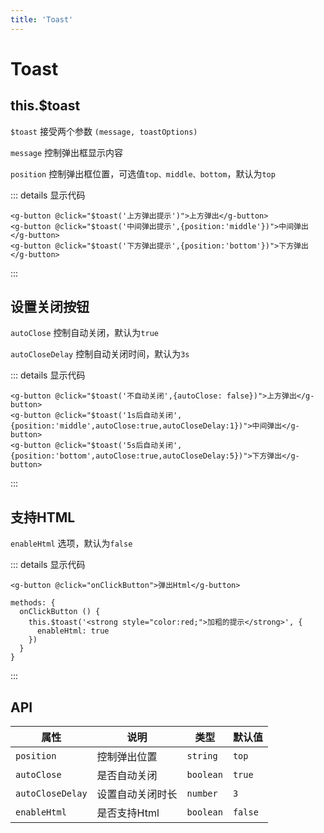```yaml
---
title: 'Toast'
---
```

# Toast

## this.$toast
`$toast` 接受两个参数 `(message, toastOptions)` 

`message` 控制弹出框显示内容

`position` 控制弹出框位置，可选值`top、middle、bottom`，默认为`top`

<ClientOnly>
  <toast-position></toast-position>
</ClientOnly>

::: details 显示代码
```vue
<g-button @click="$toast('上方弹出提示')">上方弹出</g-button>
<g-button @click="$toast('中间弹出提示',{position:'middle'})">中间弹出</g-button>
<g-button @click="$toast('下方弹出提示',{position:'bottom'})">下方弹出</g-button>
```
:::

## 设置关闭按钮
`autoClose` 控制自动关闭，默认为`true`

`autoCloseDelay` 控制自动关闭时间，默认为`3s`

<ClientOnly>
  <toast-close></toast-close>
</ClientOnly>

::: details 显示代码
```vue
<g-button @click="$toast('不自动关闭',{autoClose: false})">上方弹出</g-button>
<g-button @click="$toast('1s后自动关闭',{position:'middle',autoClose:true,autoCloseDelay:1})">中间弹出</g-button>
<g-button @click="$toast('5s后自动关闭',{position:'bottom',autoClose:true,autoCloseDelay:5})">下方弹出</g-button>
```
:::

## 支持HTML
`enableHtml` 选项，默认为`false` 

<ClientOnly>
  <toast-html></toast-html>
</ClientOnly>

::: details 显示代码
```vue
<g-button @click="onClickButton">弹出Html</g-button>

methods: {
  onClickButton () {
    this.$toast('<strong style="color:red;">加粗的提示</strong>', {
      enableHtml: true
    })
  }
}
```
:::

## API


|属性| 说明 | 类型 | 默认值 |
|------------|-------|----------|--------|
|`position`| 控制弹出位置| `string`| `top`|
|`autoClose`| 是否自动关闭 | `boolean`| `true`|
|`autoCloseDelay` | 设置自动关闭时长 | `number` | `3` |
|`enableHtml`| 是否支持Html | `boolean` | `false`|
